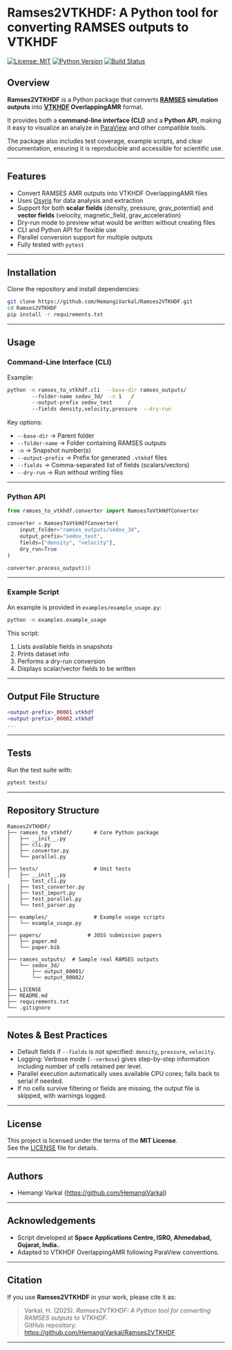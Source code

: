 # Ramses2VTKHDF: A Python tool for converting RAMSES outputs to VTKHDF

[![License: MIT](https://img.shields.io/badge/License-MIT-blue.svg)](LICENSE)
[![Python Version](https://img.shields.io/badge/python-3.9%2B-brightgreen)]()
[![Build Status](https://img.shields.io/badge/tests-passing-brightgreen)]()


## Overview

**Ramses2VTKHDF** is a Python package that converts **[RAMSES](https://ramses-organisation.readthedocs.io/en/latest/) simulation outputs** into
**[VTKHDF](https://vtk.org/documentation/) OverlappingAMR** format.  

It provides both a **command-line interface (CLI)** and a **Python API**, making it
easy to visualize an analyze in [ParaView](https://docs.paraview.org/en/latest/) and other compatible tools.

The package also includes test coverage, example scripts, and clear documentation,
ensuring it is reproducible and accessible for scientific use.

---

## Features

- Convert RAMSES AMR outputs into VTKHDF OverlappingAMR files
- Uses [Osyris](https://osyris.readthedocs.io/en/stable/) for data analysis and extraction
- Support for both **scalar fields** (density, pressure, grav_potential) and
  **vector fields** (velocity, magnetic_field, grav_acceleration)
- Dry-run mode to preview what would be written without creating files
- CLI and Python API for flexible use
- Parallel conversion support for multiple outputs
- Fully tested with `pytest`

---

## Installation

Clone the repository and install dependencies:

```bash
git clone https://github.com/HemangiVarkal/Ramses2VTKHDF.git
cd Ramses2VTKHDF
pip install -r requirements.txt
```

---

## Usage

### Command-Line Interface (CLI)

Example:

```bash
python -m ramses_to_vtkhdf.cli  --base-dir ramses_outputs/    
        --folder-name sedov_3d/  -n 1   /
        --output-prefix sedov_test     /
        --fields density,velocity,pressure  --dry-run
```

Key options:
- `--base-dir` → Parent folder   
- `--folder-name` → Folder containing RAMSES outputs 
- `-n` → Snapshot number(s)  
- `--output-prefix` → Prefix for generated `.vtkhdf` files  
- `--fields` → Comma-separated list of fields (scalars/vectors)  
- `--dry-run` → Run without writing files  

---

### Python API

```python
from ramses_to_vtkhdf.converter import RamsesToVtkHdfConverter

converter = RamsesToVtkHdfConverter(
    input_folder="ramses_outputs/sedov_3d",
    output_prefix="sedov_test",
    fields=["density", "velocity"],
    dry_run=True
)

converter.process_output(1)
```

---

### Example Script

An example is provided in `examples/example_usage.py`:

```bash
python -m examples.example_usage   
```

This script:
1. Lists available fields in snapshots  
2. Prints dataset info  
3. Performs a dry-run conversion  
4. Displays scalar/vector fields to be written  

---

## Output File Structure

```lua
<output-prefix>_00001.vtkhdf
<output-prefix>_00002.vtkhdf
...
```

---

## Tests

Run the test suite with:

```bash
pytest tests/
```

---

## Repository Structure

```
Ramses2VTKHDF/
├── ramses_to_vtkhdf/       # Core Python package
│   ├── __init__.py
│   ├── cli.py
│   ├── converter.py
│   └── parallel.py
│
├── tests/                  # Unit tests
│   ├── __init__.py
    ├── test_cli.py
│   ├── test_converter.py
│   ├── test_import.py
│   ├── test_parallel.py
│   └── test_parser.py
│
├── examples/               # Example usage scripts
│   └── example_usage.py
|
├── papers/               # JOSS submission papers
│   ├── paper.md
│   └── paper.bib
│
├── ramses_outputs/  # Sample real RAMSES outputs
│   └── sedov_3d/
│       ├── output_00001/
│       └── output_00002/
│
├── LICENSE
├── README.md
├── requirements.txt
└── .gitignore
```

---



## Notes & Best Practices 

- Default fields if `--fields` is not specified: `density`, `pressure`, `velocity`.    
- Logging: Verbose mode (`--verbose`) gives step-by-step information including number of cells retained per level.  
- Parallel execution automatically uses available CPU cores; falls back to serial if needed.  
- If no cells survive filtering or fields are missing, the output file is skipped, with warnings logged.  

---


## License

This project is licensed under the terms of the **MIT License**.  
See the [LICENSE](LICENSE) file for details.

---

## Authors

- Hemangi Varkal (https://github.com/HemangiVarkal)

---

## Acknowledgements 

- Script developed at **Space Applications Centre, ISRO, Ahmedabad, Gujarat, India.**.  
- Adapted to VTKHDF OverlappingAMR following ParaView conventions.

---

## Citation

If you use **Ramses2VTKHDF** in your work, please cite it as:

> Varkal, H. (2025). *Ramses2VTKHDF: A Python tool for converting RAMSES outputs to VTKHDF*.  
> GitHub repository: https://github.com/HemangiVarkal/Ramses2VTKHDF

---
